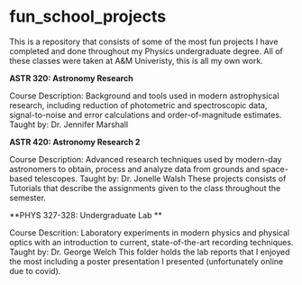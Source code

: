 # fun_school_projects
This is a repository that consists of some of the most fun projects I have completed and done throughout my Physics undergraduate degree. All of these classes were taken at A&M Univeristy, this is all my own work.


**ASTR 320: Astronomy Research**

Course Description: Background and tools used in modern astrophysical research, including reduction of photometric and spectroscopic data, signal-to-noise and error calculations and order-of-magnitude estimates. \
Taught by: Dr. Jennifer Marshall


**ASTR 420: Astronomy Research 2**

Course Description: Advanced research techniques used by modern-day astronomers to obtain, process and analyze data from grounds and space-based telescopes. 
Taught by: Dr. Jonelle Walsh
These projects consists of Tutorials that describe the assignments given to the class throughout the semester. 


**PHYS 327-328: Undergraduate Lab **

Course Descrition: Laboratory experiments in modern physics and physical optics with an introduction to current, state-of-the-art recording techniques. 
Taught by: Dr. George Welch
This folder holds the lab reports that I enjoyed the most including a poster presentation I presented (unfortunately online due to covid).
